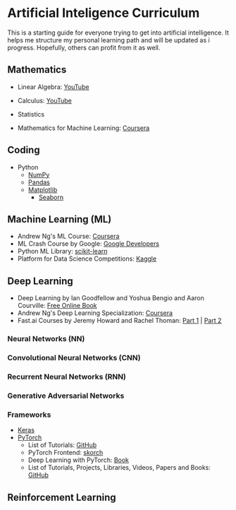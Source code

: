 # Artificial Inteligence Curriculum

This is a starting guide for everyone trying to get into artificial intelligence. It helps me structure my personal learning path and will be updated as i progress. Hopefully, others can profit from it as well.

## Mathematics

- Linear Algebra: [YouTube](https://www.youtube.com/playlist?list=PLZHQObOWTQDPD3MizzM2xVFitgF8hE_ab)
- Calculus: [YouTube](https://www.youtube.com/playlist?list=PLZHQObOWTQDMsr9K-rj53DwVRMYO3t5Yr)
- Statistics

- Mathematics for Machine Learning: [Coursera](https://www.coursera.org/specializations/mathematics-machine-learning)

## Coding

- Python
  - [NumPy](http://www.numpy.org/)
  - [Pandas](https://pandas.pydata.org/)
  - [Matplotlib](https://matplotlib.org/)
    - [Seaborn](https://seaborn.pydata.org/)

## Machine Learning (ML)

- Andrew Ng's ML Course: [Coursera](https://www.coursera.org/learn/machine-learning)
- ML Crash Course by Google: [Google Developers](https://developers.google.com/machine-learning/crash-course/)
- Python ML Library: [scikit-learn](http://scikit-learn.org/stable/index.html)
- Platform for Data Science Competitions: [Kaggle](https://www.kaggle.com/)

## Deep Learning

- Deep Learning by Ian Goodfellow and Yoshua Bengio and Aaron Courville: [Free Online Book](http://www.deeplearningbook.org/)
- Andrew Ng's Deep Learning Specialization: [Coursera](https://www.coursera.org/specializations/deep-learning)
- Fast.ai Courses by Jeremy Howard and Rachel Thoman: [Part 1](http://course.fast.ai/) | [Part 2](http://course.fast.ai/part2.html)

### Neural Networks (NN)
### Convolutional Neural Networks (CNN)
### Recurrent Neural Networks (RNN)
### Generative Adversarial Networks

### Frameworks

- [Keras](https://keras.io/)
- [PyTorch](https://pytorch.org/)
  - List of Tutorials: [GitHub](https://github.com/yunjey/pytorch-tutorial)
  - PyTorch Frontend: [skorch](https://skorch.readthedocs.io/en/latest/)
  - Deep Learning with PyTorch: [Book](https://books.google.de/books?id=DOlODwAAQBAJ&pg=PT322&lpg=PT322&dq=pytorch+accuracy&source=bl&ots=kn_Uk0hBNb&sig=YmAjC_Dqngw0JM2L7dGqpHjBAZE&hl=de&sa=X&ved=0ahUKEwiK1tqW5ObZAhWE6RQKHRiKDgcQ6AEIgwEwCQ#v=onepage&q&f=false)
  - List of Tutorials, Projects, Libraries, Videos, Papers and Books: [GitHub](https://github.com/ritchieng/the-incredible-pytorch)

## Reinforcement Learning
